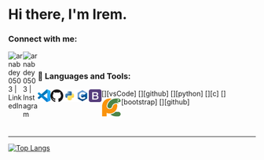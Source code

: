 # Hi there, I'm Irem.

### Connect with me:

[<img align="left" alt="arnabdey0503 | LinkedIn" width="30px" src="https://cdn.jsdelivr.net/npm/simple-icons@v3/icons/linkedin.svg" />][linkedin]
[<img align="left" alt="arnabdey0503 | Instagram" width="30px" src="https://cdn.jsdelivr.net/npm/simple-icons@v3/icons/instagram.svg" />][instagram]

<br />


### 🔧 Languages and Tools:

[<img align="left" alt="Visual Studio Code" width="26px" src="https://raw.githubusercontent.com/github/explore/80688e429a7d4ef2fca1e82350fe8e3517d3494d/topics/visual-studio-code/visual-studio-code.png" />][vsCode]
[<img align="left" alt="GitHub" width="26px" src="https://raw.githubusercontent.com/github/explore/78df643247d429f6cc873026c0622819ad797942/topics/github/github.png" />][github]
[<img align="left" alt="Python" width="26px" src="https://raw.githubusercontent.com/github/explore/cebd63002168a05a6a642f309227eefeccd92950/topics/python/python.png" />][python]
[<img align="left" alt="C" width="26px" src="https://raw.githubusercontent.com/github/explore/cebd63002168a05a6a642f309227eefeccd92950/topics/c/c.png" />][c]
[<img align="left" alt="bootstrap" width="26px" src="https://raw.githubusercontent.com/github/explore/cebd63002168a05a6a642f309227eefeccd92950/topics/bootstrap/bootstrap.png" />][bootstrap]
[<img align="left" alt="PyCharm" width="40px" src="https://github.com/devicons/devicon/blob/master/icons/pycharm/pycharm-original.svg"/>][github]

<br />
<br />

---
[![Top Langs](https://github-readme-stats.vercel.app/api/top-langs/?username=iremcelikkanat&show_icons=true&hide_border=true)](https://github.com/iremcelikkanat)

[linkedin]: https://www.linkedin.com/in/iremcelikkanat/
[instagram]: https://www.instagram.com/iremcelikanat/
